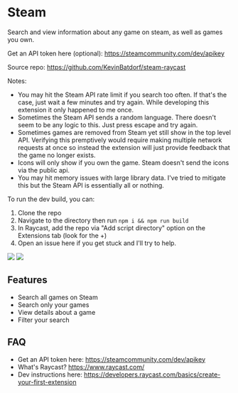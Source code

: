 # Steam

Search and view information about any game on steam, as well as games you own.

Get an API token here (optional): https://steamcommunity.com/dev/apikey

Source repo: https://github.com/KevinBatdorf/steam-raycast

Notes:
- You may hit the Steam API rate limit if you search too often. If that's the case, just wait a few minutes and try again. While developing this extension it only happened to me once.
- Sometimes the Steam API sends a random language. There doesn't seem to be any logic to this. Just press escape and try again.
- Sometimes games are removed from Steam yet still show in the top level API. Verifying this premptively would require making multiple network requests at once so instead the extension will just provide feedback that the game no longer exists.
- Icons will only show if you own the game. Steam doesn't send the icons via the public api.
- You may hit memory issues with large library data. I've tried to mitigate this but the Steam API is essentially all or nothing.

To run the dev build, you can:

1. Clone the repo
2. Navigate to the directory then run `npm i && npm run build`
3. In Raycast, add the repo via "Add script directory" option on the Extensions
   tab (look for the +)
4. Open an issue here if you get stuck and I'll try to help.

<img src="assets/screenshot-dark.png" />
<img src="assets/screenshot.png" />

## Features

- Search all games on Steam
- Search only your games
- View details about a game
- Filter your search

## FAQ

- Get an API token here: https://steamcommunity.com/dev/apikey
- What's Raycast? https://www.raycast.com/
- Dev instructions here:
  https://developers.raycast.com/basics/create-your-first-extension
